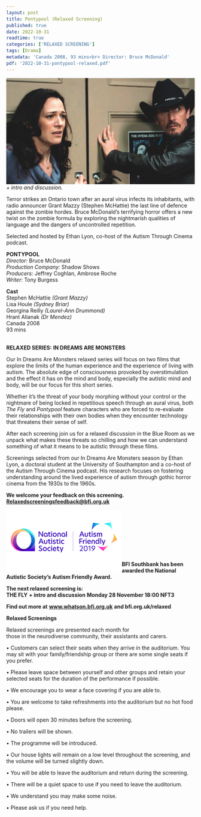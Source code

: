 ```yaml
---
layout: post
title: Pontypool (Relaxed Screening)
published: true
date: 2022-10-31
readtime: true
categories: ['RELAXED SCREENING']
tags: [Drama]
metadata: 'Canada 2008, 93 mins<br> Director: Bruce McDonald'
pdf: '2022-10-31-pontypool-relaxed.pdf'
---
```


<img style="float: left;" src="/img/pontypool-02.jpeg"><br><br>

_+ intro and discussion._

Terror strikes an Ontario town after an aural virus infects its inhabitants, with radio announcer Grant Mazzy (Stephen McHattie) the last line of defence against the zombie hordes. Bruce McDonald’s terrifying horror offers a new twist on the zombie formula by exploring the nightmarish qualities of language and the dangers of uncontrolled repetition.

Selected and hosted by Ethan Lyon, co-host of the Autism Through Cinema podcast.
<br>

**PONTYPOOL**<br>
_Director:_ Bruce McDonald  
_Production Company:_ Shadow Shows  
_Producers:_ Jeffrey Coghlan, Ambrose Roche  
_Writer:_ Tony Burgess  

**Cast**    
Stephen McHattie _(Grant Mazzy)_  
Lisa Houle _(Sydney Briar)_  
Georgina Reilly _(Laurel-Ann Drummond)_  
Hrant Alianak _(Dr Mendez)_  
Canada 2008  
93 mins  
<br>

**RELAXED SERIES:**
**IN DREAMS ARE MONSTERS**<br>

Our In Dreams Are Monsters relaxed series will focus on two films that explore the limits of the human experience and the experience of living with autism. The absolute edge of consciousness provoked by overstimulation and the effect it has on the mind and body, especially the autistic mind and body, will be our focus for this short series.

Whether it’s the threat of your body morphing without your control or the nightmare of being locked in repetitious speech through an aural virus, both _The Fly_ and _Pontypool_ feature characters who are forced to re-evaluate their relationships with their own bodies when they encounter technology that threatens their sense of self.

After each screening join us for a relaxed discussion in the Blue Room as we unpack what makes these threats so chilling and how we can understand something of what it means to be autistic through these films.

Screenings selected from our In Dreams Are Monsters season by Ethan Lyon, a doctoral student at the University of Southampton and a co-host of the Autism Through Cinema podcast. His research focuses on fostering understanding around the lived experience of autism through gothic horror cinema from the 1930s to the 1960s.
<br>

**We welcome your feedback on this screening. Relaxedscreeningsfeedback@bfi.org.uk**


<img style="float: left;" src="/img/autistic_society.png"><br><br><br><br><br><br><br><br>
**BFI Southbank has been awarded the National Autistic Society’s Autism Friendly Award.**


**The next relaxed screening is:**<br>
**THE FLY**
**+ intro and discussion**
**Monday 28 November 18:00 NFT3**


**Find out more at**
**www.whatson.bfi.org.uk**
**and bfi.org.uk/relaxed**

**Relaxed Screenings**<br>

Relaxed screenings are presented each month for  
those in the neurodiverse community, their assistants and carers.

• Customers can select their seats when they arrive in the auditorium. You may sit with your family/friendship group or there are some single seats if you prefer.

• Please leave space between yourself and other groups and retain your selected seats for the duration of the performance if possible.

• We encourage you to wear a face covering if you are  able to.

• You are welcome to take refreshments into the auditorium but no hot food please.

• Doors will open 30 minutes before the screening.

• No trailers will be shown.

• The programme will be introduced.

• Our house lights will remain on a low level throughout the screening, and the volume will be turned slightly down.

• You will be able to leave the auditorium and return during the screening.

• There will be a quiet space to use if you need to leave the auditorium.

• We understand you may make some noise.

• Please ask us if you need help.





<!--stackedit_data:
eyJoaXN0b3J5IjpbLTgzOTg1ODg5OF19
-->
